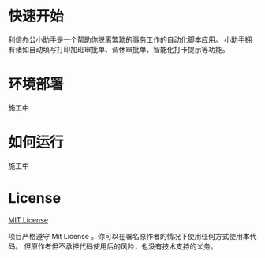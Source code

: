 # 快速开始

利信办公小助手是一个帮助你脱离繁琐的事务工作的自动化脚本应用。
小助手拥有诸如自动填写打印加班审批单、调休审批单、智能化打卡提示等功能。

# 环境部署

施工中


# 如何运行

施工中

# License
[MIT License](https://choosealicense.com/licenses/mit/)

项目严格遵守 Mit License 。你可以在署名原作者的情况下使用任何方式使用本代码。
但原作者但不承担代码使用后的风险，也没有技术支持的义务。
